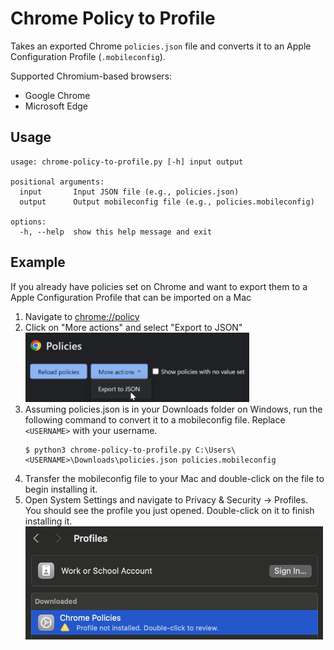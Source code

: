 # Chrome Policy to Profile

Takes an exported Chrome `policies.json` file and converts it to an Apple Configuration Profile (`.mobileconfig`).

Supported Chromium-based browsers:
* Google Chrome
* Microsoft Edge

## Usage

```
usage: chrome-policy-to-profile.py [-h] input output

positional arguments:
  input       Input JSON file (e.g., policies.json)
  output      Output mobileconfig file (e.g., policies.mobileconfig)

options:
  -h, --help  show this help message and exit
```

## Example

If you already have policies set on Chrome and want to export them to a Apple Configuration Profile that can be imported on a Mac

1. Navigate to [chrome://policy](chrome://policy)
2. Click on "More actions" and select "Export to JSON"  
   <img alt="Export to JSON option on Chrome" src="images/chrome-export.png" width="358"/>
3. Assuming policies.json is in your Downloads folder on Windows, run the following command to convert it to a mobileconfig file. Replace `<USERNAME>` with your username.
   ```
   $ python3 chrome-policy-to-profile.py C:\Users\<USERNAME>\Downloads\policies.json policies.mobileconfig
   ```
4. Transfer the mobileconfig file to your Mac and double-click on the file to begin installing it.
5. Open System Settings and navigate to Privacy & Security -> Profiles. You should see the profile you just opened. Double-click on it to finish installing it.  
   <img alt="Profiles preferences page in System Settings" src="images/profiles.png" width="476"/>
